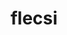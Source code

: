 ---
title: "flecsi"
layout: cache
categories: [package, develop]
meta: {"compilers": ["cce@=18.0.0", "gcc@=10.3.0", "gcc@=11.4.0", "gcc@=9.4.0", "oneapi@=2024.2.1"], "num_specs": 83, "num_specs_by_stack": {"e4s": 24, "e4s-cray-rhel": 13, "e4s-cray-sles": 2, "e4s-neoverse-v2": 16, "e4s-neoverse_v1": 12, "e4s-oneapi": 7, "e4s-power": 2, "root": 83}, "oss": ["rhel8", "sle_hpc15", "ubuntu20.04", "ubuntu22.04"], "platforms": ["linux"], "stacks": ["e4s", "e4s-cray-rhel", "e4s-cray-sles", "e4s-neoverse-v2", "e4s-neoverse_v1", "e4s-oneapi", "e4s-power", "root"], "targets": ["neoverse_v1", "neoverse_v2", "ppc64le", "x86_64_v3", "x86_64_v4"], "versions": ["2.3.0", "2.3.1", "2.3.2"]}
spec_details: [{"compiler": "gcc@=11.4.0", "hash": "3kmjyytd2f7yp2umvf2pspvb4y72z5qb", "os": "ubuntu22.04", "platform": "linux", "size": "-", "stacks": ["e4s", "root"], "target": "x86_64_v3", "variants": ["backend=mpi", "build_system=cmake", "build_type=Release", "caliper_detail=none", "+cuda", "cuda_arch=80", "~doc", "~flog", "generator=make", "~graphviz", "+hdf5", "~ipo", "~rocm", "+shared"], "versions": ["2.3.2"]}, {"compiler": "cce@=18.0.0", "hash": "3kua2qqw2n43cdpkz7m4zevzxssywxwc", "os": "rhel8", "platform": "linux", "size": "-", "stacks": ["e4s-cray-rhel", "root"], "target": "x86_64_v3", "variants": ["backend=mpi", "build_system=cmake", "build_type=Release", "caliper_detail=none", "~cuda", "~doc", "~flog", "generator=make", "~graphviz", "+hdf5", "~ipo", "~rocm", "+shared"], "versions": ["2.3.2"]}, {"compiler": "gcc@=11.4.0", "hash": "44o7avsgzpztarwbivqs75linuzlm7n5", "os": "ubuntu22.04", "platform": "linux", "size": "-", "stacks": ["e4s", "root"], "target": "x86_64_v3", "variants": ["backend=mpi", "build_system=cmake", "build_type=Release", "caliper_detail=none", "~cuda", "~doc", "~flog", "generator=make", "~graphviz", "+hdf5", "~ipo", "~rocm", "+shared"], "versions": ["2.3.2"]}, {"compiler": "gcc@=11.4.0", "hash": "4iah2mjffspn7vs5k7wwq6qdcyf3us7u", "os": "ubuntu22.04", "platform": "linux", "size": "-", "stacks": ["e4s-neoverse-v2", "root"], "target": "neoverse_v2", "variants": ["backend=mpi", "build_system=cmake", "build_type=Release", "caliper_detail=none", "+cuda", "cuda_arch=90", "~doc", "~flog", "generator=make", "~graphviz", "+hdf5", "~ipo", "~kokkos", "~openmp", "~rocm", "+shared"], "versions": ["2.3.1"]}, {"compiler": "gcc@=11.4.0", "hash": "5m6k54viiplhcjbqsvr7gqaadfk5rcjp", "os": "ubuntu22.04", "platform": "linux", "size": "-", "stacks": ["root"], "target": "neoverse_v2", "variants": ["backend=mpi", "build_system=cmake", "build_type=Release", "caliper_detail=none", "+cuda", "cuda_arch=90", "~doc", "~flog", "generator=make", "~graphviz", "+hdf5", "~ipo", "~kokkos", "~openmp", "~rocm", "+shared"], "versions": ["2.3.1"]}, {"compiler": "gcc@=11.4.0", "hash": "6cimu4oifly7v77opyjuq4iymu6b53qt", "os": "ubuntu22.04", "platform": "linux", "size": "-", "stacks": ["e4s-neoverse-v2", "root"], "target": "neoverse_v2", "variants": ["backend=mpi", "build_system=cmake", "build_type=Release", "caliper_detail=none", "~cuda", "~doc", "~flog", "generator=make", "~graphviz", "+hdf5", "~ipo", "~rocm", "+shared"], "versions": ["2.3.2"]}, {"compiler": "gcc@=9.4.0", "hash": "6danzplg5us6r5ztapubdcncd64vwp7y", "os": "ubuntu20.04", "platform": "linux", "size": "-", "stacks": ["e4s-power", "root"], "target": "ppc64le", "variants": ["backend=mpi", "build_system=cmake", "build_type=Release", "caliper_detail=none", "~cuda", "~doc", "~flog", "generator=make", "~graphviz", "+hdf5", "~ipo", "~kokkos", "~openmp", "~rocm", "+shared"], "versions": ["2.3.0"]}, {"compiler": "gcc@=11.4.0", "hash": "6tqkwbxsu3yj6wlyppq37fndct3yvhmg", "os": "ubuntu22.04", "platform": "linux", "size": "-", "stacks": ["e4s", "root"], "target": "x86_64_v3", "variants": ["backend=mpi", "build_system=cmake", "build_type=Release", "caliper_detail=none", "+cuda", "cuda_arch=90", "~doc", "~flog", "generator=make", "~graphviz", "+hdf5", "~ipo", "~kokkos", "~openmp", "~rocm", "+shared"], "versions": ["2.3.1"]}, {"compiler": "gcc@=11.4.0", "hash": "6yiga6v22achnlavfmuhuqumgz7yxbok", "os": "ubuntu22.04", "platform": "linux", "size": "-", "stacks": ["e4s", "root"], "target": "x86_64_v3", "variants": ["backend=mpi", "build_system=cmake", "build_type=Release", "caliper_detail=none", "+cuda", "cuda_arch=80", "~doc", "~flog", "generator=make", "~graphviz", "+hdf5", "~ipo", "~rocm", "+shared"], "versions": ["2.3.2"]}, {"compiler": "gcc@=11.4.0", "hash": "7vwgiyu644vquin2zjnlvkw22p4z6blm", "os": "ubuntu22.04", "platform": "linux", "size": "-", "stacks": ["root"], "target": "neoverse_v2", "variants": ["backend=mpi", "build_system=cmake", "build_type=Release", "caliper_detail=none", "~cuda", "~doc", "~flog", "generator=make", "~graphviz", "+hdf5", "~ipo", "~kokkos", "~openmp", "~rocm", "+shared"], "versions": ["2.3.1"]}, {"compiler": "gcc@=11.4.0", "hash": "axtmp5x5cjtxcjqrwfxbucwriun26axj", "os": "ubuntu22.04", "platform": "linux", "size": "-", "stacks": ["e4s-neoverse-v2", "root"], "target": "neoverse_v2", "variants": ["backend=mpi", "build_system=cmake", "build_type=Release", "caliper_detail=none", "~cuda", "~doc", "~flog", "generator=make", "~graphviz", "+hdf5", "~ipo", "~kokkos", "~openmp", "~rocm", "+shared"], "versions": ["2.3.1"]}, {"compiler": "cce@=18.0.0", "hash": "bhhtsmeebf4xiugioljq45yviuitusha", "os": "rhel8", "platform": "linux", "size": "-", "stacks": ["e4s-cray-rhel", "root"], "target": "x86_64_v3", "variants": ["backend=mpi", "build_system=cmake", "build_type=Release", "caliper_detail=none", "~cuda", "~doc", "~flog", "generator=make", "~graphviz", "+hdf5", "~ipo", "~kokkos", "~openmp", "~rocm", "+shared"], "versions": ["2.3.2"]}, {"compiler": "gcc@=11.4.0", "hash": "bnki2seeuumpjktqpyprhsf2pr45sio7", "os": "ubuntu22.04", "platform": "linux", "size": "-", "stacks": ["e4s", "root"], "target": "x86_64_v3", "variants": ["backend=mpi", "build_system=cmake", "build_type=Release", "caliper_detail=none", "~cuda", "~doc", "~flog", "generator=make", "~graphviz", "+hdf5", "~ipo", "~kokkos", "~openmp", "~rocm", "+shared"], "versions": ["2.3.2"]}, {"compiler": "gcc@=11.4.0", "hash": "bpznb6p6rxdsrvcnkojjh4ek36xkgpwy", "os": "ubuntu22.04", "platform": "linux", "size": "-", "stacks": ["e4s-neoverse_v1", "root"], "target": "neoverse_v1", "variants": ["backend=mpi", "build_system=cmake", "build_type=Release", "caliper_detail=none", "+cuda", "cuda_arch=75", "~doc", "~flog", "generator=make", "~graphviz", "+hdf5", "~ipo", "~kokkos", "~openmp", "~rocm", "+shared"], "versions": ["2.3.0"]}, {"compiler": "gcc@=11.4.0", "hash": "c5klfkx7bozy4tsyk36lqk5xkrurqivj", "os": "ubuntu22.04", "platform": "linux", "size": "-", "stacks": ["e4s", "root"], "target": "x86_64_v3", "variants": ["backend=mpi", "build_system=cmake", "build_type=Release", "caliper_detail=none", "+cuda", "cuda_arch=90", "~doc", "~flog", "generator=make", "~graphviz", "+hdf5", "~ipo", "~kokkos", "~openmp", "~rocm", "+shared"], "versions": ["2.3.1"]}, {"compiler": "gcc@=11.4.0", "hash": "claevkzpxctqlbsymzzwsj6xou4j3s66", "os": "ubuntu22.04", "platform": "linux", "size": "-", "stacks": ["e4s", "root"], "target": "x86_64_v3", "variants": ["backend=mpi", "build_system=cmake", "build_type=Release", "caliper_detail=none", "~cuda", "~doc", "~flog", "generator=make", "~graphviz", "+hdf5", "~ipo", "~rocm", "+shared"], "versions": ["2.3.2"]}, {"compiler": "gcc@=9.4.0", "hash": "cpprxlg22fek4wr4eoxlxz527lf4xblx", "os": "ubuntu20.04", "platform": "linux", "size": "-", "stacks": ["e4s-power", "root"], "target": "ppc64le", "variants": ["backend=mpi", "build_system=cmake", "build_type=Release", "caliper_detail=none", "+cuda", "cuda_arch=70", "~doc", "~flog", "generator=make", "~graphviz", "+hdf5", "~ipo", "~kokkos", "~openmp", "~rocm", "+shared"], "versions": ["2.3.0"]}, {"compiler": "cce@=18.0.0", "hash": "d4eeiesztkfc3lc7zqrf4ufwa5e5o4ff", "os": "rhel8", "platform": "linux", "size": "-", "stacks": ["e4s-cray-rhel", "root"], "target": "x86_64_v3", "variants": ["backend=mpi", "build_system=cmake", "build_type=Release", "caliper_detail=none", "~cuda", "~doc", "~flog", "generator=make", "~graphviz", "+hdf5", "~ipo", "~rocm", "+shared"], "versions": ["2.3.2"]}, {"compiler": "gcc@=11.4.0", "hash": "ddk7uo2osqr7qbn6onqmfrcd62seusfp", "os": "ubuntu22.04", "platform": "linux", "size": "-", "stacks": ["e4s-neoverse-v2", "root"], "target": "neoverse_v2", "variants": ["backend=mpi", "build_system=cmake", "build_type=Release", "caliper_detail=none", "+cuda", "cuda_arch=90", "~doc", "~flog", "generator=make", "~graphviz", "+hdf5", "~ipo", "~rocm", "+shared"], "versions": ["2.3.2"]}, {"compiler": "gcc@=11.4.0", "hash": "dlguzd63y2rlmohzhmpzojnjpbpr4y4h", "os": "ubuntu22.04", "platform": "linux", "size": "-", "stacks": ["e4s-neoverse-v2", "root"], "target": "neoverse_v2", "variants": ["backend=mpi", "build_system=cmake", "build_type=Release", "caliper_detail=none", "+cuda", "cuda_arch=90", "~doc", "~flog", "generator=make", "~graphviz", "+hdf5", "~ipo", "~kokkos", "~openmp", "~rocm", "+shared"], "versions": ["2.3.1"]}, {"compiler": "gcc@=11.4.0", "hash": "dvgpdvu32buzfxbimytyikpzqkglwtaz", "os": "ubuntu22.04", "platform": "linux", "size": "-", "stacks": ["e4s-neoverse-v2", "root"], "target": "neoverse_v2", "variants": ["backend=mpi", "build_system=cmake", "build_type=Release", "caliper_detail=none", "+cuda", "cuda_arch=90", "~doc", "~flog", "generator=make", "~graphviz", "+hdf5", "~ipo", "~kokkos", "~openmp", "~rocm", "+shared"], "versions": ["2.3.1"]}, {"compiler": "cce@=18.0.0", "hash": "dyyo4azstzl5fyepqxtgogngzpkn6swh", "os": "rhel8", "platform": "linux", "size": "-", "stacks": ["e4s-cray-rhel", "root"], "target": "x86_64_v3", "variants": ["backend=mpi", "build_system=cmake", "build_type=Release", "caliper_detail=none", "~cuda", "~doc", "~flog", "generator=make", "~graphviz", "+hdf5", "~ipo", "~rocm", "+shared"], "versions": ["2.3.2"]}, {"compiler": "gcc@=11.4.0", "hash": "ecley2rn4kwvwfpxrwf54yi6ki5sih7o", "os": "ubuntu22.04", "platform": "linux", "size": "-", "stacks": ["e4s", "root"], "target": "x86_64_v3", "variants": ["backend=mpi", "build_system=cmake", "build_type=Release", "caliper_detail=none", "+cuda", "cuda_arch=90", "~doc", "~flog", "generator=make", "~graphviz", "+hdf5", "~ipo", "~rocm", "+shared"], "versions": ["2.3.2"]}, {"compiler": "gcc@=11.4.0", "hash": "fadcltayglykavgerpqzjxoqxdihbp56", "os": "ubuntu22.04", "platform": "linux", "size": "-", "stacks": ["e4s", "root"], "target": "x86_64_v3", "variants": ["backend=mpi", "build_system=cmake", "build_type=Release", "caliper_detail=none", "+cuda", "cuda_arch=80", "~doc", "~flog", "generator=make", "~graphviz", "+hdf5", "~ipo", "~kokkos", "~openmp", "~rocm", "+shared"], "versions": ["2.3.1"]}, {"compiler": "oneapi@=2024.2.1", "hash": "frqfk2adwtbbmpafgmprojocua7dlsh6", "os": "ubuntu22.04", "platform": "linux", "size": "-", "stacks": ["e4s-oneapi", "root"], "target": "x86_64_v3", "variants": ["backend=mpi", "build_system=cmake", "build_type=Release", "caliper_detail=none", "~cuda", "~doc", "~flog", "generator=make", "~graphviz", "+hdf5", "~ipo", "~kokkos", "~openmp", "~rocm", "+shared"], "versions": ["2.3.2"]}, {"compiler": "cce@=18.0.0", "hash": "geqyczm76kuucb2vhsqrzpi2j5bskqca", "os": "rhel8", "platform": "linux", "size": "-", "stacks": ["e4s-cray-rhel", "root"], "target": "x86_64_v3", "variants": ["backend=mpi", "build_system=cmake", "build_type=Release", "caliper_detail=none", "~cuda", "~doc", "~flog", "generator=make", "~graphviz", "+hdf5", "~ipo", "~rocm", "+shared"], "versions": ["2.3.2"]}, {"compiler": "gcc@=11.4.0", "hash": "ghqmct6jzuyc5toux3s4juj2bgvq5nsr", "os": "ubuntu22.04", "platform": "linux", "size": "-", "stacks": ["e4s", "root"], "target": "x86_64_v3", "variants": ["backend=mpi", "build_system=cmake", "build_type=Release", "caliper_detail=none", "+cuda", "cuda_arch=90", "~doc", "~flog", "generator=make", "~graphviz", "+hdf5", "~ipo", "~kokkos", "~openmp", "~rocm", "+shared"], "versions": ["2.3.1"]}, {"compiler": "gcc@=10.3.0", "hash": "hxri52sysckfbrh4mps3n7mkq5xlsm55", "os": "sle_hpc15", "platform": "linux", "size": "-", "stacks": ["e4s-cray-sles", "root"], "target": "x86_64_v4", "variants": ["backend=mpi", "build_system=cmake", "build_type=Release", "caliper_detail=none", "~cuda", "~doc", "~flog", "generator=make", "~graphviz", "+hdf5", "~ipo", "~kokkos", "~openmp", "~rocm", "+shared"], "versions": ["2.3.0"]}, {"compiler": "gcc@=11.4.0", "hash": "hym3vxdxcudkth2necmbmafrhgqrkdjp", "os": "ubuntu22.04", "platform": "linux", "size": "-", "stacks": ["root"], "target": "x86_64_v3", "variants": ["backend=mpi", "build_system=cmake", "build_type=Release", "caliper_detail=none", "+cuda", "cuda_arch=90", "~doc", "~flog", "generator=make", "~graphviz", "+hdf5", "~ipo", "~kokkos", "~openmp", "~rocm", "+shared"], "versions": ["2.3.1"]}, {"compiler": "gcc@=11.4.0", "hash": "i3xnodhqpcg5lcni3qklnmf57hpjm63j", "os": "ubuntu22.04", "platform": "linux", "size": "-", "stacks": ["e4s", "root"], "target": "x86_64_v3", "variants": ["backend=mpi", "build_system=cmake", "build_type=Release", "caliper_detail=none", "+cuda", "cuda_arch=90", "~doc", "~flog", "generator=make", "~graphviz", "+hdf5", "~ipo", "~kokkos", "~openmp", "~rocm", "+shared"], "versions": ["2.3.1"]}, {"compiler": "gcc@=11.4.0", "hash": "iju6w24txjfihqgu7npzppaahyqslvo4", "os": "ubuntu22.04", "platform": "linux", "size": "-", "stacks": ["e4s", "root"], "target": "x86_64_v3", "variants": ["backend=mpi", "build_system=cmake", "build_type=Release", "caliper_detail=none", "+cuda", "cuda_arch=80", "~doc", "~flog", "generator=make", "~graphviz", "+hdf5", "~ipo", "~kokkos", "~openmp", "~rocm", "+shared"], "versions": ["2.3.1"]}, {"compiler": "gcc@=10.3.0", "hash": "j26w5zbamkcpb675preypj43fzlkae7g", "os": "sle_hpc15", "platform": "linux", "size": "-", "stacks": ["e4s-cray-sles", "root"], "target": "x86_64_v4", "variants": ["backend=mpi", "build_system=cmake", "build_type=Release", "caliper_detail=none", "~cuda", "~doc", "~flog", "generator=make", "~graphviz", "+hdf5", "~ipo", "~kokkos", "~openmp", "~rocm", "+shared"], "versions": ["2.3.0"]}, {"compiler": "gcc@=11.4.0", "hash": "jkm6unk2ccveczqsovk4hzxjkga46vfa", "os": "ubuntu22.04", "platform": "linux", "size": "-", "stacks": ["root"], "target": "x86_64_v3", "variants": ["backend=mpi", "build_system=cmake", "build_type=Release", "caliper_detail=none", "+cuda", "cuda_arch=80", "~doc", "~flog", "generator=make", "~graphviz", "+hdf5", "~ipo", "~kokkos", "~openmp", "~rocm", "+shared"], "versions": ["2.3.1"]}, {"compiler": "gcc@=11.4.0", "hash": "jv7tu7irf3lr62o7qehmznxs7tre56v4", "os": "ubuntu22.04", "platform": "linux", "size": "-", "stacks": ["e4s", "root"], "target": "x86_64_v3", "variants": ["backend=mpi", "build_system=cmake", "build_type=Release", "caliper_detail=none", "+cuda", "cuda_arch=90", "~doc", "~flog", "generator=make", "~graphviz", "+hdf5", "~ipo", "~rocm", "+shared"], "versions": ["2.3.2"]}, {"compiler": "gcc@=11.4.0", "hash": "kfrz2ntxdq4dfuh3oxaciy26g55vbzgy", "os": "ubuntu22.04", "platform": "linux", "size": "-", "stacks": ["e4s-neoverse-v2", "root"], "target": "neoverse_v2", "variants": ["backend=mpi", "build_system=cmake", "build_type=Release", "caliper_detail=none", "+cuda", "cuda_arch=90", "~doc", "~flog", "generator=make", "~graphviz", "+hdf5", "~ipo", "~kokkos", "~openmp", "~rocm", "+shared"], "versions": ["2.3.1"]}, {"compiler": "cce@=18.0.0", "hash": "kgvwn34q4m2wueshwo5zboneqp5k7pdi", "os": "rhel8", "platform": "linux", "size": "-", "stacks": ["e4s-cray-rhel", "root"], "target": "x86_64_v3", "variants": ["backend=mpi", "build_system=cmake", "build_type=Release", "caliper_detail=none", "~cuda", "~doc", "~flog", "generator=make", "~graphviz", "+hdf5", "~ipo", "~rocm", "+shared"], "versions": ["2.3.2"]}, {"compiler": "gcc@=11.4.0", "hash": "kmlcfwvfxeaoyu4mszsohpuwsy5tmjff", "os": "ubuntu22.04", "platform": "linux", "size": "-", "stacks": ["e4s-neoverse-v2", "root"], "target": "neoverse_v2", "variants": ["backend=mpi", "build_system=cmake", "build_type=Release", "caliper_detail=none", "~cuda", "~doc", "~flog", "generator=make", "~graphviz", "+hdf5", "~ipo", "~kokkos", "~openmp", "~rocm", "+shared"], "versions": ["2.3.1"]}, {"compiler": "gcc@=11.4.0", "hash": "krtgwc2bjyhfhulyucl5hsew7e7uaqn3", "os": "ubuntu22.04", "platform": "linux", "size": "-", "stacks": ["e4s", "root"], "target": "x86_64_v3", "variants": ["backend=mpi", "build_system=cmake", "build_type=Release", "caliper_detail=none", "+cuda", "cuda_arch=90", "~doc", "~flog", "generator=make", "~graphviz", "+hdf5", "~ipo", "~rocm", "+shared"], "versions": ["2.3.2"]}, {"compiler": "gcc@=11.4.0", "hash": "kzneg76w2pfpmqkoxvh2mpbvpx7vj5nr", "os": "ubuntu22.04", "platform": "linux", "size": "-", "stacks": ["e4s", "root"], "target": "x86_64_v3", "variants": ["backend=mpi", "build_system=cmake", "build_type=Release", "caliper_detail=none", "~cuda", "~doc", "~flog", "generator=make", "~graphviz", "+hdf5", "~ipo", "~kokkos", "~openmp", "~rocm", "+shared"], "versions": ["2.3.1"]}, {"compiler": "gcc@=11.4.0", "hash": "lrliqmukuzqfxkflpsiahfidd6zs4uaa", "os": "ubuntu22.04", "platform": "linux", "size": "-", "stacks": ["e4s-neoverse_v1", "root"], "target": "neoverse_v1", "variants": ["backend=mpi", "build_system=cmake", "build_type=Release", "caliper_detail=none", "+cuda", "cuda_arch=75", "~doc", "~flog", "generator=make", "~graphviz", "+hdf5", "~ipo", "~kokkos", "~openmp", "~rocm", "+shared"], "versions": ["2.3.0"]}, {"compiler": "gcc@=11.4.0", "hash": "lrwjop335ewick5dpolt5l6kt4rrbl2e", "os": "ubuntu22.04", "platform": "linux", "size": "-", "stacks": ["e4s", "root"], "target": "x86_64_v3", "variants": ["backend=mpi", "build_system=cmake", "build_type=Release", "caliper_detail=none", "+cuda", "cuda_arch=80", "~doc", "~flog", "generator=make", "~graphviz", "+hdf5", "~ipo", "~kokkos", "~openmp", "~rocm", "+shared"], "versions": ["2.3.2"]}, {"compiler": "gcc@=11.4.0", "hash": "ltmulorphhige2orjl75ss3p7rzojpo4", "os": "ubuntu22.04", "platform": "linux", "size": "-", "stacks": ["e4s", "root"], "target": "x86_64_v3", "variants": ["backend=mpi", "build_system=cmake", "build_type=Release", "caliper_detail=none", "~cuda", "~doc", "~flog", "generator=make", "~graphviz", "+hdf5", "~ipo", "~kokkos", "~openmp", "~rocm", "+shared"], "versions": ["2.3.1"]}, {"compiler": "gcc@=11.4.0", "hash": "lwli5kr7ovhghezhkyanifbs3jka6o7m", "os": "ubuntu22.04", "platform": "linux", "size": "-", "stacks": ["e4s-neoverse-v2", "root"], "target": "neoverse_v2", "variants": ["backend=mpi", "build_system=cmake", "build_type=Release", "caliper_detail=none", "~cuda", "~doc", "~flog", "generator=make", "~graphviz", "+hdf5", "~ipo", "~kokkos", "~openmp", "~rocm", "+shared"], "versions": ["2.3.1"]}, {"compiler": "gcc@=11.4.0", "hash": "lyrp7grbuy44io345znunhvczmtsx2rd", "os": "ubuntu22.04", "platform": "linux", "size": "-", "stacks": ["e4s-neoverse-v2", "root"], "target": "neoverse_v2", "variants": ["backend=mpi", "build_system=cmake", "build_type=Release", "caliper_detail=none", "~cuda", "~doc", "~flog", "generator=make", "~graphviz", "+hdf5", "~ipo", "~kokkos", "~openmp", "~rocm", "+shared"], "versions": ["2.3.1"]}, {"compiler": "oneapi@=2024.2.1", "hash": "mvswmudifdrlesbm7r5f2s6peuvup4jg", "os": "ubuntu22.04", "platform": "linux", "size": "-", "stacks": ["e4s-oneapi", "root"], "target": "x86_64_v3", "variants": ["backend=mpi", "build_system=cmake", "build_type=Release", "caliper_detail=none", "~cuda", "~doc", "~flog", "generator=make", "~graphviz", "+hdf5", "~ipo", "~kokkos", "~openmp", "~rocm", "+shared"], "versions": ["2.3.1"]}, {"compiler": "gcc@=11.4.0", "hash": "n23dw32nnwaebochtm6lhfuedzqeuidd", "os": "ubuntu22.04", "platform": "linux", "size": "-", "stacks": ["e4s-neoverse_v1", "root"], "target": "neoverse_v1", "variants": ["backend=mpi", "build_system=cmake", "build_type=Release", "caliper_detail=none", "+cuda", "cuda_arch=90", "~doc", "~flog", "generator=make", "~graphviz", "+hdf5", "~ipo", "~kokkos", "~openmp", "~rocm", "+shared"], "versions": ["2.3.0"]}, {"compiler": "gcc@=11.4.0", "hash": "ndrkly6dtxlb5zrnhwotvalrtidkvczn", "os": "ubuntu22.04", "platform": "linux", "size": "-", "stacks": ["e4s-neoverse_v1", "root"], "target": "neoverse_v1", "variants": ["backend=mpi", "build_system=cmake", "build_type=Release", "caliper_detail=none", "~cuda", "~doc", "~flog", "generator=make", "~graphviz", "+hdf5", "~ipo", "~kokkos", "~openmp", "~rocm", "+shared"], "versions": ["2.3.0"]}, {"compiler": "cce@=18.0.0", "hash": "njudcqpr7kmsvsemimjlzrxvf4lfltm3", "os": "rhel8", "platform": "linux", "size": "-", "stacks": ["root"], "target": "x86_64_v3", "variants": ["backend=mpi", "build_system=cmake", "build_type=Release", "caliper_detail=none", "~cuda", "~doc", "~flog", "generator=make", "~graphviz", "+hdf5", "~ipo", "~kokkos", "~openmp", "~rocm", "+shared"], "versions": ["2.3.1"]}, {"compiler": "cce@=18.0.0", "hash": "ntb5cj4wwb2cwiofrlbyx3r3bo47o2ac", "os": "rhel8", "platform": "linux", "size": "-", "stacks": ["e4s-cray-rhel", "root"], "target": "x86_64_v3", "variants": ["backend=mpi", "build_system=cmake", "build_type=Release", "caliper_detail=none", "~cuda", "~doc", "~flog", "generator=make", "~graphviz", "+hdf5", "~ipo", "~kokkos", "~openmp", "~rocm", "+shared"], "versions": ["2.3.1"]}, {"compiler": "gcc@=11.4.0", "hash": "nwdcz7kd3f4scazqmgc5wat2yqq3pt54", "os": "ubuntu22.04", "platform": "linux", "size": "-", "stacks": ["e4s-neoverse_v1", "root"], "target": "neoverse_v1", "variants": ["backend=mpi", "build_system=cmake", "build_type=Release", "caliper_detail=none", "+cuda", "cuda_arch=80", "~doc", "~flog", "generator=make", "~graphviz", "+hdf5", "~ipo", "~kokkos", "~openmp", "~rocm", "+shared"], "versions": ["2.3.0"]}, {"compiler": "oneapi@=2024.2.1", "hash": "nzfc2qu4tts43poi67n6uaieygn7gf6u", "os": "ubuntu22.04", "platform": "linux", "size": "-", "stacks": ["e4s-oneapi", "root"], "target": "x86_64_v3", "variants": ["backend=mpi", "build_system=cmake", "build_type=Release", "caliper_detail=none", "~cuda", "~doc", "~flog", "generator=make", "~graphviz", "+hdf5", "~ipo", "~kokkos", "~openmp", "~rocm", "+shared"], "versions": ["2.3.1"]}, {"compiler": "gcc@=11.4.0", "hash": "ojynkcvv5ke36y6em5kdgv4jedyo5vtd", "os": "ubuntu22.04", "platform": "linux", "size": "-", "stacks": ["e4s-neoverse-v2", "root"], "target": "neoverse_v2", "variants": ["backend=mpi", "build_system=cmake", "build_type=Release", "caliper_detail=none", "+cuda", "cuda_arch=90", "~doc", "~flog", "generator=make", "~graphviz", "+hdf5", "~ipo", "~rocm", "+shared"], "versions": ["2.3.2"]}, {"compiler": "gcc@=11.4.0", "hash": "omuadw5qfyrfxtdwtu4tyuoemyag3wd4", "os": "ubuntu22.04", "platform": "linux", "size": "-", "stacks": ["e4s", "root"], "target": "x86_64_v3", "variants": ["backend=mpi", "build_system=cmake", "build_type=Release", "caliper_detail=none", "~cuda", "~doc", "~flog", "generator=make", "~graphviz", "+hdf5", "~ipo", "~kokkos", "~openmp", "~rocm", "+shared"], "versions": ["2.3.1"]}, {"compiler": "gcc@=11.4.0", "hash": "oqqgznrmbzg5rhdjfbeyjynfpbhqplh3", "os": "ubuntu22.04", "platform": "linux", "size": "-", "stacks": ["e4s", "root"], "target": "x86_64_v3", "variants": ["backend=mpi", "build_system=cmake", "build_type=Release", "caliper_detail=none", "+cuda", "cuda_arch=80", "~doc", "~flog", "generator=make", "~graphviz", "+hdf5", "~ipo", "~kokkos", "~openmp", "~rocm", "+shared"], "versions": ["2.3.1"]}, {"compiler": "gcc@=11.4.0", "hash": "p327i462wbronegywn5w4s3fire44wtk", "os": "ubuntu22.04", "platform": "linux", "size": "-", "stacks": ["e4s-neoverse-v2", "root"], "target": "neoverse_v2", "variants": ["backend=mpi", "build_system=cmake", "build_type=Release", "caliper_detail=none", "+cuda", "cuda_arch=90", "~doc", "~flog", "generator=make", "~graphviz", "+hdf5", "~ipo", "~rocm", "+shared"], "versions": ["2.3.2"]}, {"compiler": "gcc@=11.4.0", "hash": "q33fhua7azwfcat4m7q5ztzjx3algren", "os": "ubuntu22.04", "platform": "linux", "size": "-", "stacks": ["e4s", "root"], "target": "x86_64_v3", "variants": ["backend=mpi", "build_system=cmake", "build_type=Release", "caliper_detail=none", "+cuda", "cuda_arch=80", "~doc", "~flog", "generator=make", "~graphviz", "+hdf5", "~ipo", "~rocm", "+shared"], "versions": ["2.3.2"]}, {"compiler": "cce@=18.0.0", "hash": "q5aye5liyf5afmnb66ay23ihrenntu2o", "os": "rhel8", "platform": "linux", "size": "-", "stacks": ["e4s-cray-rhel", "root"], "target": "x86_64_v3", "variants": ["backend=mpi", "build_system=cmake", "build_type=Release", "caliper_detail=none", "~cuda", "~doc", "~flog", "generator=make", "~graphviz", "+hdf5", "~ipo", "~kokkos", "~openmp", "~rocm", "+shared"], "versions": ["2.3.2"]}, {"compiler": "cce@=18.0.0", "hash": "q6d7nfye2uwv2ivgu6pmjrkwijkfxzev", "os": "rhel8", "platform": "linux", "size": "-", "stacks": ["e4s-cray-rhel", "root"], "target": "x86_64_v3", "variants": ["backend=mpi", "build_system=cmake", "build_type=Release", "caliper_detail=none", "~cuda", "~doc", "~flog", "generator=make", "~graphviz", "+hdf5", "~ipo", "~kokkos", "~openmp", "~rocm", "+shared"], "versions": ["2.3.1"]}, {"compiler": "gcc@=11.4.0", "hash": "r42lgagvvvks7cepkvukkqnqq6xz7ly3", "os": "ubuntu22.04", "platform": "linux", "size": "-", "stacks": ["e4s", "root"], "target": "x86_64_v3", "variants": ["backend=mpi", "build_system=cmake", "build_type=Release", "caliper_detail=none", "+cuda", "cuda_arch=90", "~doc", "~flog", "generator=make", "~graphviz", "+hdf5", "~ipo", "~kokkos", "~openmp", "~rocm", "+shared"], "versions": ["2.3.2"]}, {"compiler": "gcc@=11.4.0", "hash": "rbrvfyi5mic7inip4xp6texwdgvlug4q", "os": "ubuntu22.04", "platform": "linux", "size": "-", "stacks": ["e4s-neoverse_v1", "root"], "target": "neoverse_v1", "variants": ["backend=mpi", "build_system=cmake", "build_type=Release", "caliper_detail=none", "~cuda", "~doc", "~flog", "generator=make", "~graphviz", "+hdf5", "~ipo", "~kokkos", "~openmp", "~rocm", "+shared"], "versions": ["2.3.0"]}, {"compiler": "gcc@=11.4.0", "hash": "rjcd4vdlgeikyoqfpudhyrolbt6kxi36", "os": "ubuntu22.04", "platform": "linux", "size": "-", "stacks": ["e4s-neoverse_v1", "root"], "target": "neoverse_v1", "variants": ["backend=mpi", "build_system=cmake", "build_type=Release", "caliper_detail=none", "+cuda", "cuda_arch=90", "~doc", "~flog", "generator=make", "~graphviz", "+hdf5", "~ipo", "~kokkos", "~openmp", "~rocm", "+shared"], "versions": ["2.3.0"]}, {"compiler": "gcc@=11.4.0", "hash": "s5qubsckbqbxbaq2nd4xjfnivnz5zvoj", "os": "ubuntu22.04", "platform": "linux", "size": "-", "stacks": ["e4s-neoverse_v1", "root"], "target": "neoverse_v1", "variants": ["backend=mpi", "build_system=cmake", "build_type=Release", "caliper_detail=none", "+cuda", "cuda_arch=75", "~doc", "~flog", "generator=make", "~graphviz", "+hdf5", "~ipo", "~kokkos", "~openmp", "~rocm", "+shared"], "versions": ["2.3.0"]}, {"compiler": "oneapi@=2024.2.1", "hash": "sgjfrkbr5syhthhta73lc7odzr3zcpdn", "os": "ubuntu22.04", "platform": "linux", "size": "-", "stacks": ["e4s-oneapi", "root"], "target": "x86_64_v3", "variants": ["backend=mpi", "build_system=cmake", "build_type=Release", "caliper_detail=none", "~cuda", "~doc", "~flog", "generator=make", "~graphviz", "+hdf5", "~ipo", "~rocm", "+shared"], "versions": ["2.3.2"]}, {"compiler": "gcc@=11.4.0", "hash": "tqy2fejh4ophujf5bcdcj2b5stubywer", "os": "ubuntu22.04", "platform": "linux", "size": "-", "stacks": ["root"], "target": "x86_64_v3", "variants": ["backend=mpi", "build_system=cmake", "build_type=Release", "caliper_detail=none", "~cuda", "~doc", "~flog", "generator=make", "~graphviz", "+hdf5", "~ipo", "~kokkos", "~openmp", "~rocm", "+shared"], "versions": ["2.3.1"]}, {"compiler": "gcc@=11.4.0", "hash": "tuqwait25dbuoocqudc3jlgxn5qfl2ue", "os": "ubuntu22.04", "platform": "linux", "size": "-", "stacks": ["e4s", "root"], "target": "x86_64_v3", "variants": ["backend=mpi", "build_system=cmake", "build_type=Release", "caliper_detail=none", "~cuda", "~doc", "~flog", "generator=make", "~graphviz", "+hdf5", "~ipo", "~kokkos", "~openmp", "~rocm", "+shared"], "versions": ["2.3.1"]}, {"compiler": "gcc@=11.4.0", "hash": "uliujpakoopkdrgacxn7u2hp2exckxci", "os": "ubuntu22.04", "platform": "linux", "size": "-", "stacks": ["e4s-neoverse-v2", "root"], "target": "neoverse_v2", "variants": ["backend=mpi", "build_system=cmake", "build_type=Release", "caliper_detail=none", "~cuda", "~doc", "~flog", "generator=make", "~graphviz", "+hdf5", "~ipo", "~rocm", "+shared"], "versions": ["2.3.2"]}, {"compiler": "cce@=18.0.0", "hash": "vivb2w37z764z5ruk2depe75en37iue7", "os": "rhel8", "platform": "linux", "size": "-", "stacks": ["e4s-cray-rhel", "root"], "target": "x86_64_v3", "variants": ["backend=mpi", "build_system=cmake", "build_type=Release", "caliper_detail=none", "~cuda", "~doc", "~flog", "generator=make", "~graphviz", "+hdf5", "~ipo", "~kokkos", "~openmp", "~rocm", "+shared"], "versions": ["2.3.1"]}, {"compiler": "gcc@=11.4.0", "hash": "vpopio77m6b3gcbswbol4rv35etwfbj4", "os": "ubuntu22.04", "platform": "linux", "size": "-", "stacks": ["e4s-neoverse_v1", "root"], "target": "neoverse_v1", "variants": ["backend=mpi", "build_system=cmake", "build_type=Release", "caliper_detail=none", "+cuda", "cuda_arch=80", "~doc", "~flog", "generator=make", "~graphviz", "+hdf5", "~ipo", "~kokkos", "~openmp", "~rocm", "+shared"], "versions": ["2.3.0"]}, {"compiler": "gcc@=11.4.0", "hash": "vth6fq4qzir2dyrry34zersm3y727tdv", "os": "ubuntu22.04", "platform": "linux", "size": "-", "stacks": ["e4s-neoverse_v1", "root"], "target": "neoverse_v1", "variants": ["backend=mpi", "build_system=cmake", "build_type=Release", "caliper_detail=none", "+cuda", "cuda_arch=90", "~doc", "~flog", "generator=make", "~graphviz", "+hdf5", "~ipo", "~kokkos", "~openmp", "~rocm", "+shared"], "versions": ["2.3.0"]}, {"compiler": "gcc@=11.4.0", "hash": "w4e23k7sqghjzy2hbt7quniomy6yanss", "os": "ubuntu22.04", "platform": "linux", "size": "-", "stacks": ["e4s-neoverse-v2", "root"], "target": "neoverse_v2", "variants": ["backend=mpi", "build_system=cmake", "build_type=Release", "caliper_detail=none", "~cuda", "~doc", "~flog", "generator=make", "~graphviz", "+hdf5", "~ipo", "~rocm", "+shared"], "versions": ["2.3.2"]}, {"compiler": "gcc@=11.4.0", "hash": "wchokz3hb7nmnkqlhazifnx5ixpiqsqg", "os": "ubuntu22.04", "platform": "linux", "size": "-", "stacks": ["e4s-neoverse_v1", "root"], "target": "neoverse_v1", "variants": ["backend=mpi", "build_system=cmake", "build_type=Release", "caliper_detail=none", "+cuda", "cuda_arch=80", "~doc", "~flog", "generator=make", "~graphviz", "+hdf5", "~ipo", "~kokkos", "~openmp", "~rocm", "+shared"], "versions": ["2.3.0"]}, {"compiler": "cce@=18.0.0", "hash": "wltyrcvakn6ptviu3xlifmjnr2rzsqnu", "os": "rhel8", "platform": "linux", "size": "-", "stacks": ["e4s-cray-rhel", "root"], "target": "x86_64_v3", "variants": ["backend=mpi", "build_system=cmake", "build_type=Release", "caliper_detail=none", "~cuda", "~doc", "~flog", "generator=make", "~graphviz", "+hdf5", "~ipo", "~kokkos", "~openmp", "~rocm", "+shared"], "versions": ["2.3.1"]}, {"compiler": "gcc@=11.4.0", "hash": "x2kiesawvu7kn3aqvmwjasu4hl5fdvdv", "os": "ubuntu22.04", "platform": "linux", "size": "-", "stacks": ["e4s-neoverse-v2", "root"], "target": "neoverse_v2", "variants": ["backend=mpi", "build_system=cmake", "build_type=Release", "caliper_detail=none", "~cuda", "~doc", "~flog", "generator=make", "~graphviz", "+hdf5", "~ipo", "~kokkos", "~openmp", "~rocm", "+shared"], "versions": ["2.3.2"]}, {"compiler": "cce@=18.0.0", "hash": "xtoal3axu54bsqfrga54tr3aqp3jwjp5", "os": "rhel8", "platform": "linux", "size": "-", "stacks": ["e4s-cray-rhel", "root"], "target": "x86_64_v3", "variants": ["backend=mpi", "build_system=cmake", "build_type=Release", "caliper_detail=none", "~cuda", "~doc", "~flog", "generator=make", "~graphviz", "+hdf5", "~ipo", "~kokkos", "~openmp", "~rocm", "+shared"], "versions": ["2.3.1"]}, {"compiler": "oneapi@=2024.2.1", "hash": "xutkh5bba6nfctqewnahz4cnfliqo72a", "os": "ubuntu22.04", "platform": "linux", "size": "-", "stacks": ["e4s-oneapi", "root"], "target": "x86_64_v3", "variants": ["backend=mpi", "build_system=cmake", "build_type=Release", "caliper_detail=none", "~cuda", "~doc", "~flog", "generator=make", "~graphviz", "+hdf5", "~ipo", "~kokkos", "~openmp", "~rocm", "+shared"], "versions": ["2.3.1"]}, {"compiler": "gcc@=11.4.0", "hash": "xzqqvb4zqon7r7cdotkcvp3qi6a7d7iv", "os": "ubuntu22.04", "platform": "linux", "size": "-", "stacks": ["e4s-neoverse_v1", "root"], "target": "neoverse_v1", "variants": ["backend=mpi", "build_system=cmake", "build_type=Release", "caliper_detail=none", "~cuda", "~doc", "~flog", "generator=make", "~graphviz", "+hdf5", "~ipo", "~kokkos", "~openmp", "~rocm", "+shared"], "versions": ["2.3.0"]}, {"compiler": "gcc@=11.4.0", "hash": "y33ktogrfbiaup6wqv32fb4purbt7sje", "os": "ubuntu22.04", "platform": "linux", "size": "-", "stacks": ["e4s-neoverse-v2", "root"], "target": "neoverse_v2", "variants": ["backend=mpi", "build_system=cmake", "build_type=Release", "caliper_detail=none", "+cuda", "cuda_arch=90", "~doc", "~flog", "generator=make", "~graphviz", "+hdf5", "~ipo", "~kokkos", "~openmp", "~rocm", "+shared"], "versions": ["2.3.2"]}, {"compiler": "oneapi@=2024.2.1", "hash": "y5v5idrz46of4dzxgw35gaweaygp3sy6", "os": "ubuntu22.04", "platform": "linux", "size": "-", "stacks": ["e4s-oneapi", "root"], "target": "x86_64_v3", "variants": ["backend=mpi", "build_system=cmake", "build_type=Release", "caliper_detail=none", "~cuda", "~doc", "~flog", "generator=make", "~graphviz", "+hdf5", "~ipo", "~kokkos", "~openmp", "~rocm", "+shared"], "versions": ["2.3.1"]}, {"compiler": "oneapi@=2024.2.1", "hash": "ybipfiaymry6bbqpddfxpna4nlazlmz2", "os": "ubuntu22.04", "platform": "linux", "size": "-", "stacks": ["e4s-oneapi", "root"], "target": "x86_64_v3", "variants": ["backend=mpi", "build_system=cmake", "build_type=Release", "caliper_detail=none", "~cuda", "~doc", "~flog", "generator=make", "~graphviz", "+hdf5", "~ipo", "~rocm", "+shared"], "versions": ["2.3.2"]}, {"compiler": "oneapi@=2024.2.1", "hash": "ypwvsik5gldkwuolgh2apqi27fjmtme6", "os": "ubuntu22.04", "platform": "linux", "size": "-", "stacks": ["root"], "target": "x86_64_v3", "variants": ["backend=mpi", "build_system=cmake", "build_type=Release", "caliper_detail=none", "~cuda", "~doc", "~flog", "generator=make", "~graphviz", "+hdf5", "~ipo", "~kokkos", "~openmp", "~rocm", "+shared"], "versions": ["2.3.1"]}, {"compiler": "cce@=18.0.0", "hash": "yzxmglbrdp4a6p5ekq3is5ulvtltdx4h", "os": "rhel8", "platform": "linux", "size": "-", "stacks": ["e4s-cray-rhel", "root"], "target": "x86_64_v3", "variants": ["backend=mpi", "build_system=cmake", "build_type=Release", "caliper_detail=none", "~cuda", "~doc", "~flog", "generator=make", "~graphviz", "+hdf5", "~ipo", "~kokkos", "~openmp", "~rocm", "+shared"], "versions": ["2.3.1"]}, {"compiler": "gcc@=11.4.0", "hash": "zt7uupjzx27mapz5supnaic5jsr6htvl", "os": "ubuntu22.04", "platform": "linux", "size": "-", "stacks": ["e4s", "root"], "target": "x86_64_v3", "variants": ["backend=mpi", "build_system=cmake", "build_type=Release", "caliper_detail=none", "+cuda", "cuda_arch=80", "~doc", "~flog", "generator=make", "~graphviz", "+hdf5", "~ipo", "~kokkos", "~openmp", "~rocm", "+shared"], "versions": ["2.3.1"]}, {"compiler": "gcc@=11.4.0", "hash": "ztqyybddlghde5iko7y5f4y6qhgwnge7", "os": "ubuntu22.04", "platform": "linux", "size": "-", "stacks": ["e4s", "root"], "target": "x86_64_v3", "variants": ["backend=mpi", "build_system=cmake", "build_type=Release", "caliper_detail=none", "~cuda", "~doc", "~flog", "generator=make", "~graphviz", "+hdf5", "~ipo", "~rocm", "+shared"], "versions": ["2.3.2"]}]
---